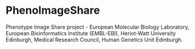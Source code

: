 PhenoImageShare
===============

Phenotype Image Share project  -  European Molecular Biology Laboratory, European Bioinformatics Institute (EMBL-EBI), Heriot-Watt University Edinburgh, Medical Research Council, Human Genetics Unit Edinburgh.
